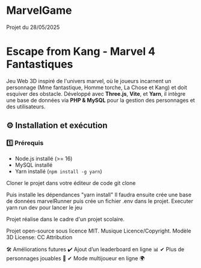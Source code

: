 # MarvelGame
Projet du 28/05/2025
#  Escape from Kang - Marvel 4 Fantastiques 

Jeu Web 3D inspiré de l'univers marvel, où le joueurs incarnent un personnage (Mme fantastique, Homme torche, La Chose et Kang)  et doit esquiver des obstacle. Développé avec **Three.js**, **Vite**, et **Yarn**, 
il intègre une base de données via **PHP & MySQL** pour la gestion des personnages et des utilisateurs.

## ⚙️ **Installation et exécution**

### **1️⃣ Prérequis**
- Node.js installé (>= 16)
- MySQL installé
- Yarn installé (`npm install -g yarn`)

Cloner le projet dans votre éditeur de code 
git clone 

Puis installe les dépendances "yarn install" 
Il faudra ensuite crée une base de données marvelRunner
puis crée un fichier .env dans le projet. 
Executer yarn run dev pour lancer le jeu

Projet réalise dans le cadre d'un projet scolaire. 

Projet open-source sous licence MIT. 
Musique Licence/Copyright. 
Modèle 3D License:
CC Attribution 

🛠 Améliorations futures
✔ Ajout d’un leaderboard en ligne 📊
✔ Plus de personnages jouables 👾
✔ Mode multijoueur en ligne 🌍
